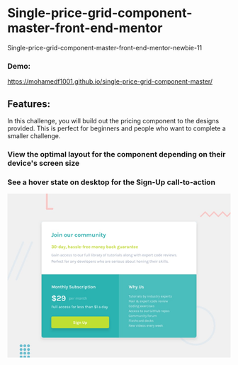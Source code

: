 # Single-price-grid-component-master-front-end-mentor

Single-price-grid-component-master-front-end-mentor-newbie-11

### Demo:
https://mohamedf1001.github.io/single-price-grid-component-master/
## Features:

In this challenge, you will build out the pricing component to the designs provided. This is perfect for beginners and people who want to complete a smaller challenge.

### View the optimal layout for the component depending on their device's screen size

### See a hover state on desktop for the Sign-Up call-to-action

![Getting Started](./design/desktop-preview.jpg)
